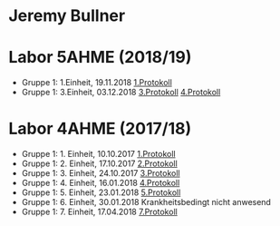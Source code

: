 # Jeremy Bullner

# Labor 5AHME (2018/19)

* Gruppe 1: 1.Einheit, 19.11.2018
[1.Protokoll](https://github.com/HTLMechatronics/m14-la1-sx/blob/buljem14/Protokolle/5AHME/1.Einheit.md)
* Gruppe 1: 3.Einheit, 03.12.2018
[3.Protokoll](https://github.com/HTLMechatronics/m14-la1-sx/blob/buljem14/Protokolle/5AHME/3.Einheit.md)
[4.Protokoll](https://github.com/HTLMechatronics/m14-la1-sx/blob/buljem14/Protokolle/5AHME/4.Einheit.md)

# Labor 4AHME (2017/18)

* Gruppe 1: 1. Einheit, 10.10.2017
[1.Protokoll](https://github.com/HTLMechatronics/m14-la1-sx/blob/buljem14/Protokolle/1.Einheit)
* Gruppe 1: 2. Einheit, 17.10.2017
[2.Protokoll](https://github.com/HTLMechatronics/m14-la1-sx/blob/buljem14/Protokolle/2.Einheit.md)
* Gruppe 1: 3. Einheit, 24.10.2017
[3.Protokoll](https://github.com/HTLMechatronics/m14-la1-sx/blob/buljem14/Protokolle/3.Einheit.md)
* Gruppe 1: 4. Einheit, 16.01.2018
[4.Protokoll](https://github.com/HTLMechatronics/m14-la1-sx/edit/buljem14/Protokolle/4.Einheit.md)
* Gruppe 1: 5. Einheit, 23.01.2018
[5.Protokoll](https://github.com/HTLMechatronics/m14-la1-sx/blob/buljem14/Protokolle/5.Einheit.md)
* Gruppe 1: 6. Einheit, 30.01.2018
Krankheitsbedingt nicht anwesend
* Gruppe 1: 7. Einheit, 17.04.2018
[7.Protokoll](https://github.com/HTLMechatronics/m14-la1-sx/blob/buljem14/Protokolle/7.Einheit.md)
